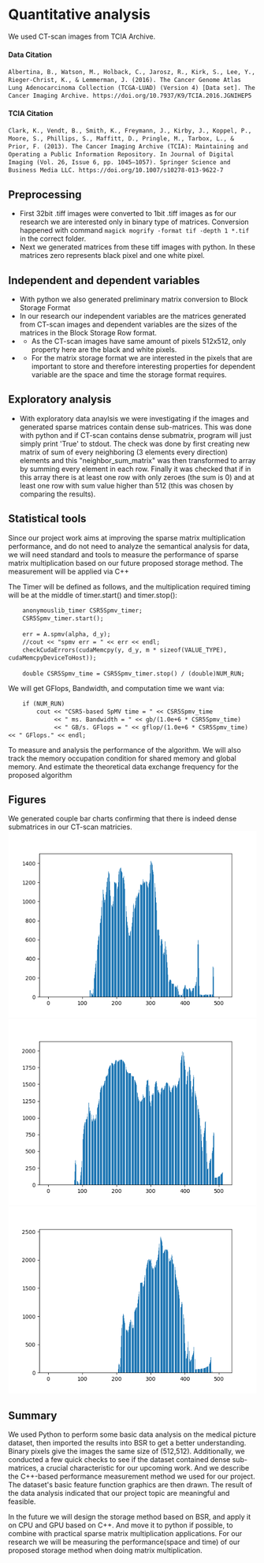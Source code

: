 # Quantitative analysis

We used CT-scan images from TCIA Archive. 
#### Data Citation
```
Albertina, B., Watson, M., Holback, C., Jarosz, R., Kirk, S., Lee, Y., Rieger-Christ, K., & Lemmerman, J. (2016). The Cancer Genome Atlas Lung Adenocarcinoma Collection (TCGA-LUAD) (Version 4) [Data set]. The Cancer Imaging Archive. https://doi.org/10.7937/K9/TCIA.2016.JGNIHEP5
```
#### TCIA Citation
```
Clark, K., Vendt, B., Smith, K., Freymann, J., Kirby, J., Koppel, P., Moore, S., Phillips, S., Maffitt, D., Pringle, M., Tarbox, L., & Prior, F. (2013). The Cancer Imaging Archive (TCIA): Maintaining and Operating a Public Information Repository. In Journal of Digital Imaging (Vol. 26, Issue 6, pp. 1045–1057). Springer Science and Business Media LLC. https://doi.org/10.1007/s10278-013-9622-7
```

## Preprocessing

- First 32bit .tiff images were converted to 1bit .tiff images as for our research we are interested only in binary type of matrices. Conversion happened with command `magick mogrify -format tif -depth 1 *.tif`
in the correct folder.  
- Next we generated matrices from these tiff images with python. In these matrices zero represents black pixel and one white pixel.

## Independent and dependent variables

- With python we also generated preliminary matrix conversion to Block Storage Format
- In our research our independent variables are the matrices generated from CT-scan images and dependent variables are the sizes of the matrices in the Block Storage Row format.
- - As the CT-scan images have same amount of pixels 512x512, only property here are the black and white pixels.
- - For the matrix storage format we are interested in the pixels that are important to store and therefore interesting properties for dependent variable are the space and time the storage format requires.

## Exploratory analysis

- With exploratory data anaylsis we were investigating if the images and generated sparse matrices contain dense sub-matrices. This was done with python and if CT-scan contains dense submatrix, program will just simply print 'True' to stdout. The check was done by first creating new matrix of sum of every neighboring (3 elements every direction) elements and this "neighbor_sum_matrix" was then transformed to array by summing every element in each row. Finally it was checked that if in this array there is at least one row with only zeroes (the sum is 0) and at least one row with sum value higher than 512 (this was chosen by comparing the results).

## Statistical tools

Since our project work aims at improving the sparse matrix multiplication performance, and do not need to analyze the semantical analysis for data, we will need standard and tools to measure the performance of sparse matrix multiplication based on our future proposed storage method. The measurement will be applied via C++

The Timer will be defined as follows, and the multiplication required timing will be at the middle of timer.start() and timer.stop():
```
    anonymouslib_timer CSR5Spmv_timer;
    CSR5Spmv_timer.start();
 
    err = A.spmv(alpha, d_y);
    //cout << "spmv err = " << err << endl;
    checkCudaErrors(cudaMemcpy(y, d_y, m * sizeof(VALUE_TYPE), cudaMemcpyDeviceToHost));
 
    double CSR5Spmv_time = CSR5Spmv_timer.stop() / (double)NUM_RUN;
```

We will get GFlops, Bandwidth, and computation time we want via:
```
    if (NUM_RUN)
        cout << "CSR5-based SpMV time = " << CSR5Spmv_time
             << " ms. Bandwidth = " << gb/(1.0e+6 * CSR5Spmv_time)
             << " GB/s. GFlops = " << gflop/(1.0e+6 * CSR5Spmv_time)  << " GFlops." << endl;
```

To measure and analysis the performance of the algorithm.
We will also track the memory occupation condition for shared memory and global memory. And estimate the theoretical data exchange frequency for the proposed algorithm

## Figures
We generated couple bar charts confirming that there is indeed dense submatrices in our CT-scan matricies.
![Figure1](./Dense_1.png)
![Figure2](./Dense_2.png)
![Figure3](./Dense_3.png)

## Summary

We used Python to perform some basic data analysis on the medical picture dataset, then imported the results into BSR to get a better understanding. Binary pixels give the images the same size of (512,512). Additionally, we conducted a few quick checks to see if the dataset contained dense sub-matrices, a crucial characteristic for our upcoming work. And we describe the C++-based performance measurement method we used for our project. The dataset's basic feature function graphics are then drawn. The result of the data analysis indicated that our project topic are meaningful and feasible.  

In the future we will design the storage method based on BSR, and apply it on CPU and GPU based on C++. And move it to python if possible, to combine with practical sparse matrix multiplication applications. For our research we will be measuring the performance(space and time) of our proposed storage method when doing matrix multiplication.

